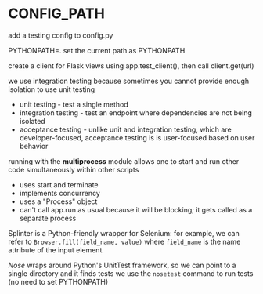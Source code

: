 # CONFIG_PATH
add a testing config to config.py

PYTHONPATH=.
set the current path as PYTHONPATH

create a client for Flask views using app.test_client(), then call client.get(url)

we use integration testing because sometimes you cannot provide enough isolation to use unit testing

* unit testing - test a single method
* integration testing - test an endpoint where dependencies are not being isolated
* acceptance testing - unlike unit and integration testing, which are developer-focused, acceptance testing is is user-focused based on user behavior

running with the **multiprocess** module allows one to start and run other code simultaneously within other scripts
* uses start and terminate
* implements concurrency
* uses a "Process" object
* can't call app.run as usual because it will be blocking; it gets called as a separate process

Splinter is a Python-friendly wrapper for Selenium:
for example, we can refer to `Browser.fill(field_name, value)` where `field_name` is the name attribute of the input element

*Nose* wraps around Python's UnitTest framework, so we can point to a single directory and it finds tests
we use the `nosetest` command to run tests (no need to set PYTHONPATH)

